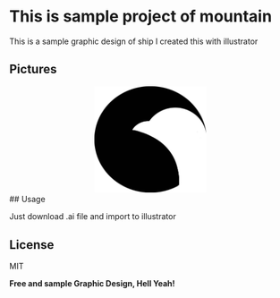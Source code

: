 # This is sample project of mountain

This is a sample graphic design of ship I created this with illustrator


## Pictures

<div style="text-align: center">
 <img src="https://github.com/MarzieMemarian/Eagle-logo/blob/master/screenshot/Eagle%20logo.jpg?raw=true" width="200"/>

</div>
## Usage

Just download .ai file and import to illustrator

## License
MIT

**Free and sample Graphic Design, Hell Yeah!**

